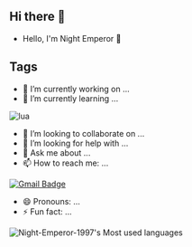 ## Hi there 👋

- Hello, I'm Night Emperor 👋

## Tags

- 🔭 I’m currently working on ...
- 🌱 I’m currently learning ... 

![lua](https://img.shields.io/badge/lua-5.2-blue?style=for-the-badge&logo=lua&logoColor=blue) 
- 👯 I’m looking to collaborate on ...
- 🤔 I’m looking for help with ...
- 💬 Ask me about ...
- 📫 How to reach me: ... 

[![Gmail Badge](https://img.shields.io/badge/-Gmail-c14438?style=flat-square&logo=Gmail&logoColor=white&link=mailto:night.emperor.1997@gmail.com)](mailto:night.emperor.1997@gmail.com)

- 😄 Pronouns: ...
- ⚡ Fun fact: ...


![Night-Emperor-1997's Most used languages](https://github-readme-stats.vercel.app/api/top-langs?username=Night-Emperor-1997&show_icons=true&count_private=true&theme=gotham)

